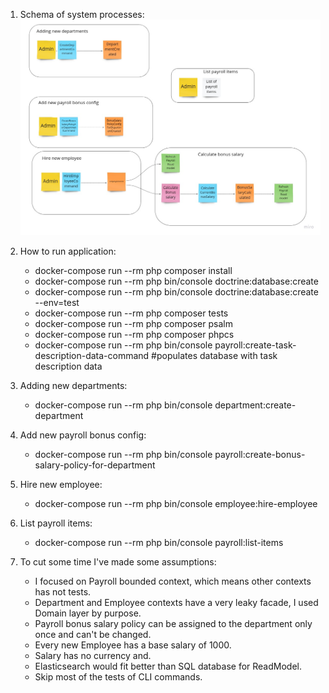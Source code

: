 1. Schema of system processes:
   ![Schema processes](./docs/processes.jpg)

2. How to run application:
   - docker-compose run --rm php composer install
   - docker-compose run --rm php bin/console doctrine:database:create
   - docker-compose run --rm php bin/console doctrine:database:create --env=test
   - docker-compose run --rm php composer tests
   - docker-compose run --rm php composer psalm
   - docker-compose run --rm php composer phpcs
   - docker-compose run --rm php bin/console payroll:create-task-description-data-command #populates database with task description data

3. Adding new departments:
   - docker-compose run --rm php bin/console department:create-department
 
4. Add new payroll bonus config:
   - docker-compose run --rm php bin/console payroll:create-bonus-salary-policy-for-department

5. Hire new employee:
   - docker-compose run --rm php bin/console employee:hire-employee

6. List payroll items:
   - docker-compose run --rm php  bin/console payroll:list-items

7. To cut some time I've made some assumptions:
   - I focused on Payroll bounded context, which means other contexts has not tests.
   - Department and Employee contexts have a very leaky facade, I used Domain layer by purpose.
   - Payroll bonus salary policy can be assigned to the department only once and can't be changed.
   - Every new Employee has a base salary of 1000.
   - Salary has no currency and.
   - Elasticsearch would fit better than SQL database for ReadModel.
   - Skip most of the tests of CLI commands.